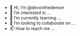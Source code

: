 - 👋 Hi, I’m @devonthedemon
- 👀 I’m interested in ...
- 🌱 I’m currently learning ...
- 💞️ I’m looking to collaborate on ...
- 📫 How to reach me ...

<!---
devonthedemon/devonthedemon is a ✨ special ✨ repository because its `README.md` (this file) appears on your GitHub profile.
You can click the Preview link to take a look at your changes.
--->
